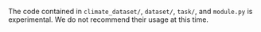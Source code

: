 The code contained in `climate_dataset/`, `dataset/`, `task/`, and `module.py` is experimental. We do not recommend their usage at this time.